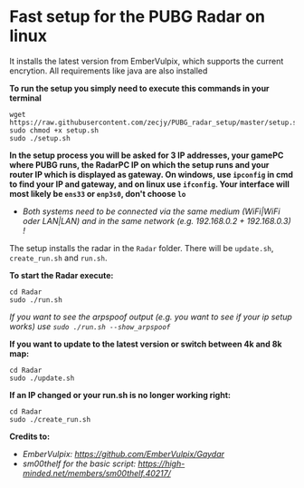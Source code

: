 # Fast setup for the PUBG Radar on linux

It installs the latest version from EmberVulpix, which supports the current encrytion. All requirements like java are also installed

**To run the setup you simply need to execute this commands in your terminal**
```
wget https://raw.githubusercontent.com/zecjy/PUBG_radar_setup/master/setup.sh
sudo chmod +x setup.sh
sudo ./setup.sh
```

**In the setup process you will be asked for 3 IP addresses, your gamePC where PUBG runs, the RadarPC IP on which the setup runs and your router IP which is displayed as gateway.
On windows, use `ipconfig` in cmd to find your IP and gateway, and on linux use `ifconfig`. Your interface will most likely be `ens33` or `enp3s0`, don't choose `lo`**

* *Both systems need to be connected via the same medium (WiFi|WiFi oder LAN|LAN) and in the same network (e.g. 192.168.0.2 + 192.168.0.3) !*

The setup installs the radar in the `Radar` folder. There will be `update.sh`, `create_run.sh` and `run.sh`.

**To start the Radar execute:**
```
cd Radar
sudo ./run.sh
```
*If you want to see the arpspoof output (e.g. you want to see if your ip setup works) use `sudo ./run.sh --show_arpspoof`*

**If you want to update to the latest version or switch between 4k and 8k map:**
```
cd Radar
sudo ./update.sh
```

**If an IP changed or your run.sh is no longer working right:**
```
cd Radar
sudo ./create_run.sh
```

**Credits to:**
* *EmberVulpix: https://github.com/EmberVulpix/Gaydar*
* *sm00thelf for the basic script: https://high-minded.net/members/sm00thelf.40217/*

